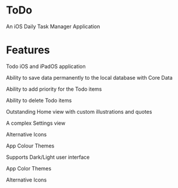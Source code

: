 # ToDo
An iOS Daily Task Manager Application
# Features
Todo iOS and iPadOS application

Ability to save data permanently to the local database with Core Data

Ability to add priority for the Todo items

Ability to delete Todo items

Outstanding Home view with custom illustrations and quotes

A complex Settings view

Alternative Icons

App Colour Themes

Supports Dark/Light user interface

App Color Themes

Alternative Icons
